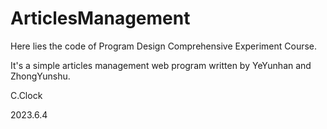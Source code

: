 # ArticlesManagement


Here lies the code of Program Design Comprehensive Experiment Course. 

It's a simple articles management web program written by YeYunhan and ZhongYunshu. 









C.Clock

2023.6.4
